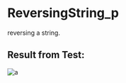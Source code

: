 # ReversingString_p
reversing a string.

## Result from Test:
![a](https://user-images.githubusercontent.com/29031691/41694713-3212689c-753e-11e8-8689-a19a14f90a2e.PNG)

